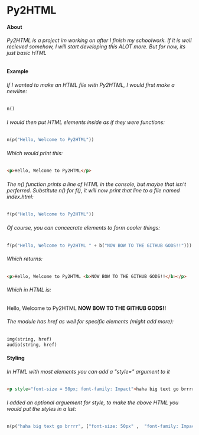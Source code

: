 # Py2HTML
#### About
###### Py2HTML is a project im working on after I finish my schoolwork. If it is well recieved somehow, I will start developing this ALOT more. But for now, its just basic HTML
#### Example
###### If I wanted to make an HTML file with Py2HTML, I would first make a newline:
```python
n()
```
###### I would then put HTML elements inside as if they were functions:
```python
n(p("Hello, Welcome to Py2HTML"))
```
###### Which would print this:
```html
<p>Hello, Welcome to Py2HTML</p>
```
###### The n() function prints a line of HTML in the console, but maybe that isn't perferred. Substitute n() for f(), it will now print that line to a file named index.html:
```python
f(p("Hello, Welcome to Py2HTML"))
```
###### Of course, you can concecrate elements to form *cooler* things:
```python
f(p("Hello, Welcome to Py2HTML " + b("NOW BOW TO THE GITHUB GODS!!")))
```
###### Which returns:
```html
<p>Hello, Welcome to Py2HTML <b>NOW BOW TO THE GITHUB GODS!!</b></p>
```
###### Which in HTML is:

<p> Hello, Welcome to Py2HTML <b>NOW BOW TO THE GITHUB GODS!!</b></p>

###### The module has href as well for specific elements (might add more):
```python
img(string, href)
audio(string, href)
```

####  Styling
###### In HTML with most elements you can add a "style=" argument to it
```html
<p style="font-size = 50px; font-family: Impact">haha big text go brrrr</p>
```
###### I added an optional arguement for style, to make the above HTML you would put the styles in a list:
```python
n(p("haha big text go brrrr", ["font-size: 50px" ,  "font-family: Impact"]))
```
